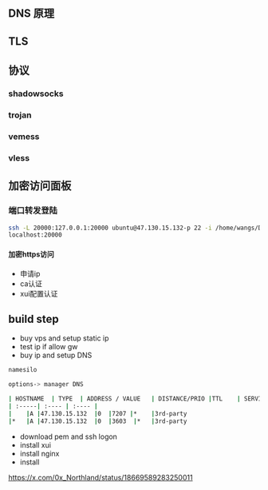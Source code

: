 ## DNS 原理
## TLS
## 协议
### shadowsocks
### trojan
### vemess
### vless

## 加密访问面板
### 端口转发登陆
````sh
ssh -L 20000:127.0.0.1:20000 ubuntu@47.130.15.132-p 22 -i /home/wangs/Documents/LightsailDefaultKey-ap-southeast-1.pem
localhost:20000
````
#### 加密https访问
+ 申请ip
+ ca认证
+ xui配置认证


## build step
+ buy vps and setup static ip
+ test ip if allow gw
+ buy ip and setup DNS
````sh
namesilo 

options-> manager DNS 

| HOSTNAME	| TYPE	| ADDRESS / VALUE	| DISTANCE/PRIO	|TTL	| SERVICE	| EDIT	| DELETE
| :-----| :---- | :---- |
|    |A	|47.130.15.132	|0	|7207 |*	|3rd-party		
|*	 |A	|47.130.15.132	|0	|3603  |*	|3rd-party		
````
+ download pem and ssh logon
+ install xui
+ install nginx
+ install 



https://x.com/0x_Northland/status/18669589283250011